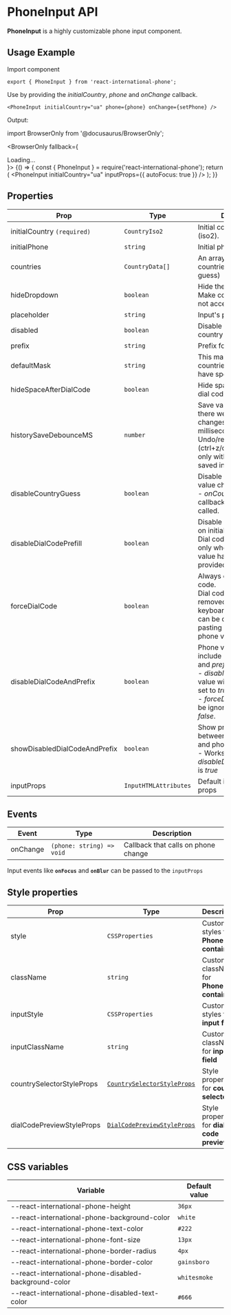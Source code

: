 # PhoneInput API

**PhoneInput** is a highly customizable phone input component.

## Usage Example

Import component

```tsx
export { PhoneInput } from 'react-international-phone';
```

Use by providing the _initialCountry_, _phone_ and _onChange_ callback.

```tsx
<PhoneInput initialCountry="ua" phone={phone} onChange={setPhone} />
```

Output:

import BrowserOnly from '@docusaurus/BrowserOnly';

<BrowserOnly fallback={<div>Loading...</div>}>
{() => {
const { PhoneInput } = require('react-international-phone');
return (
<PhoneInput
initialCountry="ua"
inputProps={{ autoFocus: true }}
/>
);
}}
</BrowserOnly>

## Properties

| Prop                          | Type                  | Description                                                                                                                                                                                                          | Default value               |
| ----------------------------- | --------------------- | -------------------------------------------------------------------------------------------------------------------------------------------------------------------------------------------------------------------- | --------------------------- |
| initialCountry `(required)`   | `CountryIso2`         | Initial country value (iso2).                                                                                                                                                                                        |                             |
| initialPhone                  | `string`              | Initial phone value.                                                                                                                                                                                                 | `""`                        |
| countries                     | `CountryData[]`       | An array of available countries to select (and guess)                                                                                                                                                                | `defaultCountries`          |
| hideDropdown                  | `boolean`             | Hide the dropdown icon. Make country selection not accessible.                                                                                                                                                       | `false`                     |
| placeholder                   | `string`              | Input's placeholder                                                                                                                                                                                                  | `undefined`                 |
| disabled                      | `boolean`             | Disable phone input and country selector.                                                                                                                                                                            | `false`                     |
| prefix                        | `string`              | Prefix for phone value.                                                                                                                                                                                              | `"+"`                       |
| defaultMask                   | `string`              | This mask will apply on countries that does not have specified mask.                                                                                                                                                 | `"............"` (12 chars) |
| hideSpaceAfterDialCode        | `boolean`             | Hide space after country dial code                                                                                                                                                                                   | `false`                     |
| historySaveDebounceMS         | `number`              | Save value to history if there were not any changes in provided milliseconds timeslot.<br />Undo/redo (ctrl+z/ctrl+shif+z) works only with values that are saved in history                                          | `200`                       |
| disableCountryGuess           | `boolean`             | Disable country guess on value change.<br />- _onCountryGuess_ callback would not be called.                                                                                                                         | `false`                     |
| disableDialCodePrefill        | `boolean`             | Disable dial code prefill on initialization.<br />Dial code prefill works only when "empty" phone value have been provided.                                                                                          | `false`                     |
| forceDialCode                 | `boolean`             | Always display the dial code.<br />Dial code can't be removed/changed by keyboard events, but it can be changed by pasting another country phone value.                                                              | `false`                     |
| disableDialCodeAndPrefix      | `boolean`             | Phone value will not include passed _dialCode_ and _prefix_ if set to _true_.<br />- _disableCountryGuess_ value will be ignored and set to _true_.<br />- _forceDialCode_ value will be ignored and set to _false_. | `false`                     |
| showDisabledDialCodeAndPrefix | `boolean`             | Show prefix and dial code between country selector and phone input.<br />- Works only when _disableDialCodeAndPrefix_ is _true_                                                                                      | `false`                     |
| inputProps                    | `InputHTMLAttributes` | Default input component props                                                                                                                                                                                        | `undefined`                 |

## Events

| Event    | Type                      | Description                         |
| -------- | ------------------------- | ----------------------------------- |
| onChange | `(phone: string) => void` | Callback that calls on phone change |

Input events like **`onFocus`** and **`onBlur`** can be passed to the `inputProps`

## Style properties

| Prop                      | Type                                                                                | Description                                   |
| ------------------------- | ----------------------------------------------------------------------------------- | --------------------------------------------- |
| style                     | `CSSProperties`                                                                     | Custom styles for **PhoneInput container**    |
| className                 | `string`                                                                            | Custom className for **PhoneInput container** |
| inputStyle                | `CSSProperties`                                                                     | Custom styles for **input field**             |
| inputClassName            | `string`                                                                            | Custom className for **input field**          |
| countrySelectorStyleProps | [`CountrySelectorStyleProps`](/docs/Subcomponents%20API/CountrySelector#properties) | Style properties for **country selector**     |
| dialCodePreviewStyleProps | [`DialCodePreviewStyleProps`](/docs/Subcomponents%20API/DialCodePreview#properties) | Style properties for **dial code preview**    |

## CSS variables

| Variable                                              | Default value |
| ----------------------------------------------------- | ------------- |
| --react-international-phone-height                    | `36px`        |
| --react-international-phone-background-color          | `white`       |
| --react-international-phone-text-color                | `#222`        |
| --react-international-phone-font-size                 | `13px`        |
| --react-international-phone-border-radius             | `4px `        |
| --react-international-phone-border-color              | `gainsboro`   |
| --react-international-phone-disabled-background-color | `whitesmoke`  |
| --react-international-phone-disabled-text-color       | `#666`        |
